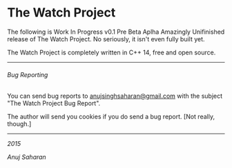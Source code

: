 # The Watch Project

The following is Work In Progress v0.1 Pre Beta Aplha Amazingly Unifinished release of The Watch Project.
No seriously, it isn't even fully built yet.

The Watch Project is completely written in C++ 14, free and open source.

--------------------------------------------------------------------------------------------------------------------------------
###### Bug Reporting

You can send bug reports to <anujsinghsaharan@gmail.com> with the subject "The Watch Project Bug Report". 

The author will send you cookies if you do send a bug report. [Not really, though.]

--------------------------------------------------------------------------------------------------------------------------------
*2015*

*Anuj Saharan*
